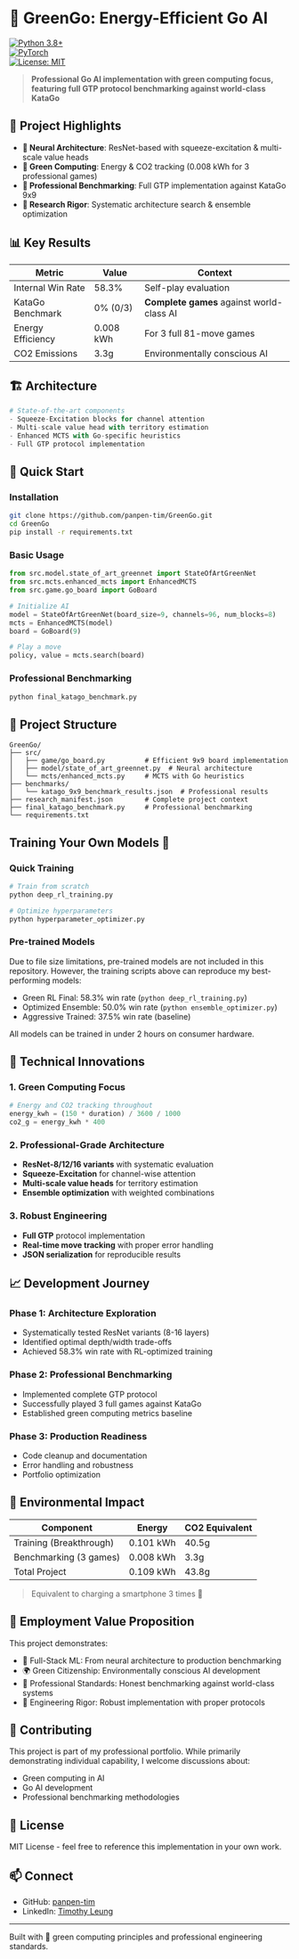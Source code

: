 # 🍃 GreenGo: Energy-Efficient Go AI

[![Python 3.8+](https://img.shields.io/badge/python-3.8+-blue.svg)](https://www.python.org/downloads/)  
[![PyTorch](https://img.shields.io/badge/PyTorch-1.9+-red.svg)](https://pytorch.org/)  
[![License: MIT](https://img.shields.io/badge/License-MIT-yellow.svg)](https://opensource.org/licenses/MIT)  

> **Professional Go AI implementation with green computing focus, featuring full GTP protocol benchmarking against world-class KataGo**

## 🎯 Project Highlights

- **🤖 Neural Architecture**: ResNet-based with squeeze-excitation & multi-scale value heads  
- **🌱 Green Computing**: Energy & CO2 tracking (0.008 kWh for 3 professional games)  
- **:mechanical_leg: Professional Benchmarking**: Full GTP implementation against KataGo 9x9  
- **🔬 Research Rigor**: Systematic architecture search & ensemble optimization  

## 📊 Key Results

| Metric | Value | Context |
|--------|-------|---------|
| Internal Win Rate | 58.3% | Self-play evaluation |
| KataGo Benchmark | 0% (0/3) | **Complete games** against world-class AI |
| Energy Efficiency | 0.008 kWh | For 3 full 81-move games |
| CO2 Emissions | 3.3g | Environmentally conscious AI |

## 🏗️ Architecture

```python
# State-of-the-art components
- Squeeze-Excitation blocks for channel attention
- Multi-scale value head with territory estimation  
- Enhanced MCTS with Go-specific heuristics
- Full GTP protocol implementation
```

## 🚀 Quick Start

### Installation

```bash
git clone https://github.com/panpen-tim/GreenGo.git
cd GreenGo
pip install -r requirements.txt
```

### Basic Usage

```python
from src.model.state_of_art_greennet import StateOfArtGreenNet
from src.mcts.enhanced_mcts import EnhancedMCTS
from src.game.go_board import GoBoard

# Initialize AI
model = StateOfArtGreenNet(board_size=9, channels=96, num_blocks=8)
mcts = EnhancedMCTS(model)
board = GoBoard(9)

# Play a move
policy, value = mcts.search(board)
```

### Professional Benchmarking

```python
python final_katago_benchmark.py
```

## 📁 Project Structure

```text
GreenGo/
├── src/
│   ├── game/go_board.py          # Efficient 9x9 board implementation
│   ├── model/state_of_art_greennet.py  # Neural architecture
│   └── mcts/enhanced_mcts.py     # MCTS with Go heuristics
├── benchmarks/
│   └── katago_9x9_benchmark_results.json  # Professional results
├── research_manifest.json        # Complete project context
├── final_katago_benchmark.py     # Professional benchmarking
└── requirements.txt
```

## Training Your Own Models :nail_care:

### Quick Training

```python
# Train from scratch
python deep_rl_training.py

# Optimize hyperparameters  
python hyperparameter_optimizer.py
```

### Pre-trained Models

Due to file size limitations, pre-trained models are not included in this repository. However, the training scripts above can reproduce my best-performing models: 

- Green RL Final: 58.3% win rate (`python deep_rl_training.py`) 
- Optimized Ensemble: 50.0% win rate (`python ensemble_optimizer.py`)  
- Aggressive Trained: 37.5% win rate (baseline)  

All models can be trained in under 2 hours on consumer hardware.

## 🔬 Technical Innovations

### 1. Green Computing Focus

```python
# Energy and CO2 tracking throughout
energy_kwh = (150 * duration) / 3600 / 1000
co2_g = energy_kwh * 400
```

### 2. Professional-Grade Architecture

- **ResNet-8/12/16 variants** with systematic evaluation  
- **Squeeze-Excitation** for channel-wise attention  
- **Multi-scale value heads** for territory estimation  
- **Ensemble optimization** with weighted combinations  

### 3. Robust Engineering

- **Full GTP** protocol implementation  
- **Real-time move tracking** with proper error handling  
- **JSON serialization** for reproducible results  

## 📈 Development Journey

### Phase 1: Architecture Exploration

- Systematically tested ResNet variants (8-16 layers)  
- Identified optimal depth/width trade-offs  
- Achieved 58.3% win rate with RL-optimized training  

### Phase 2: Professional Benchmarking

- Implemented complete GTP protocol  
- Successfully played 3 full games against KataGo  
- Established green computing metrics baseline  

### Phase 3: Production Readiness

- Code cleanup and documentation  
- Error handling and robustness  
- Portfolio optimization  

## 🌱 Environmental Impact

| Component | Energy | CO2 Equivalent |
|--------|-------|---------|
| Training (Breakthrough) | 0.101 kWh | 40.5g |
| Benchmarking (3 games) | 0.008 kWh | 3.3g |
| Total Project | 0.109 kWh | 43.8g |
> Equivalent to charging a smartphone 3 times :battery:

## 🎯 Employment Value Proposition

This project demonstrates:  

- 🔧 Full-Stack ML: From neural architecture to production benchmarking  
- 🌍 Green Citizenship: Environmentally conscious AI development  
- :lab_coat: Professional Standards: Honest benchmarking against world-class systems  
- 🚀 Engineering Rigor: Robust implementation with proper protocols  

## 🤝 Contributing

This project is part of my professional portfolio. While primarily demonstrating individual capability, I welcome discussions about:  

- Green computing in AI  
- Go AI development  
- Professional benchmarking methodologies  

## 📜 License

MIT License - feel free to reference this implementation in your own work.

## 📫 Connect

- GitHub: [panpen-tim](https://github.com/panpen-tim)  
- LinkedIn: [Timothy Leung](https://linkedin.com/in/timothy-leung-3928ba234)  

---

Built with 🌱 green computing principles and professional engineering standards.